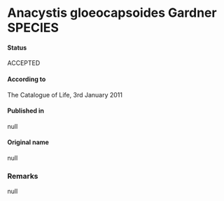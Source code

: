 # Anacystis gloeocapsoides Gardner SPECIES

#### Status
ACCEPTED

#### According to
The Catalogue of Life, 3rd January 2011

#### Published in
null

#### Original name
null

### Remarks
null
